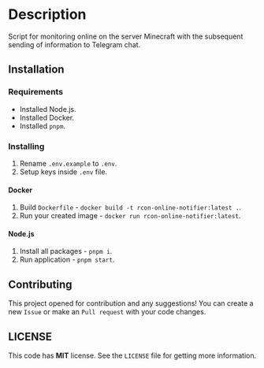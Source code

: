 # Description

Script for monitoring online on the server Minecraft with the subsequent sending of information to Telegram chat.

## Installation

### Requirements

- Installed Node.js.
- Installed Docker.
- Installed `pnpm`.

### Installing

1. Rename `.env.example` to `.env`.
2. Setup keys inside `.env` file.

#### Docker

1. Build `Dockerfile` - `docker build -t rcon-online-notifier:latest .`.
2. Run your created image - `docker run rcon-online-notifier:latest`.

#### Node.js

1. Install all packages - `pnpm i`.
2. Run application - `pnpm start`.

## Contributing

This project opened for contribution and any suggestions! You can create a new `Issue` or make an `Pull request` with your code changes.

## LICENSE

This code has **MIT** license. See the `LICENSE` file for getting more information.
